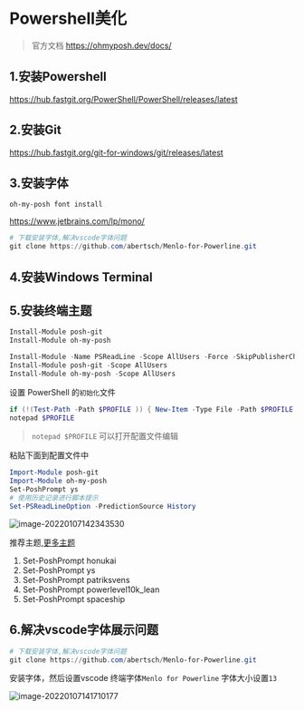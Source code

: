 # Powershell美化

> 官方文档 https://ohmyposh.dev/docs/

## 1.安装Powershell

https://hub.fastgit.org/PowerShell/PowerShell/releases/latest

## 2.安装Git

https://hub.fastgit.org/git-for-windows/git/releases/latest

## 3.安装字体

`oh-my-posh font install`

https://www.jetbrains.com/lp/mono/

```powershell
# 下载安装字体,解决vscode字体问题
git clone https://github.com/abertsch/Menlo-for-Powerline.git
```

## 4.安装Windows Terminal 

## 5.安装终端主题

```powershell
Install-Module posh-git
Install-Module oh-my-posh

Install-Module -Name PSReadLine -Scope AllUsers -Force -SkipPublisherCheck
Install-Module posh-git -Scope AllUsers
Install-Module oh-my-posh -Scope AllUsers
```

设置 PowerShell 的`初始化`文件

```powershell
if (!(Test-Path -Path $PROFILE )) { New-Item -Type File -Path $PROFILE -Force }
notepad $PROFILE
```

> `notepad $PROFILE` 可以打开配置文件编辑

粘贴下面到配置文件中

```powershell
Import-Module posh-git
Import-Module oh-my-posh
Set-PoshPrompt ys
# 使用历史记录进行脚本提示
Set-PSReadLineOption -PredictionSource History
```

![image-20220107142343530](https://cruder-figure-bed.oss-cn-beijing.aliyuncs.com/markdown/2022/01/07/02-23-43-728.png)

推荐主题,[更多主题](https://ohmyposh.dev/docs/themes/)

1. Set-PoshPrompt honukai
2. Set-PoshPrompt ys
3. Set-PoshPrompt patriksvens
4. Set-PoshPrompt powerlevel10k_lean
4. Set-PoshPrompt spaceship

## 6.解决vscode字体展示问题

```powershell
# 下载安装字体,解决vscode字体问题
git clone https://github.com/abertsch/Menlo-for-Powerline.git
```

安装字体，然后设置vscode 终端字体`Menlo for Powerline` 字体大小设置`13`

![image-20220107141710177](https://cruder-figure-bed.oss-cn-beijing.aliyuncs.com/markdown/2022/01/07/02-17-10-443.png)
